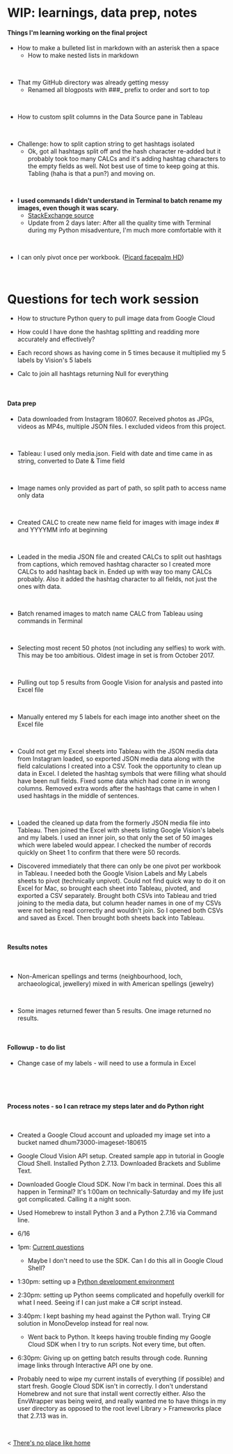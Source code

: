 # WIP: learnings, data prep, notes

#### Things I'm learning working on the final project

* How to make a bulleted list in markdown with an asterisk then a space
    * How to make nested lists in markdown

&nbsp;
* That my GitHub directory was already getting messy
    * Renamed all blogposts with ###_ prefix to order and sort to top
    
&nbsp;
* How to custom split columns in the Data Source pane in Tableau

&nbsp;
* Challenge: how to split caption string to get hashtags isolated
    * Ok, got all hashtags split off and the hash character re-added but it probably took too many CALCs and it's adding hashtag characters to the empty fields as well. Not best use of time to keep going at this. Tabling (haha is that a pun?) and moving on.
    
&nbsp;
* **I used commands I didn't understand in Terminal to batch rename my images, even though it was scary.**
    * [StackExchange source](https://apple.stackexchange.com/questions/236213/renaming-files-names-in-bulk-any-smarter-solution)
    * Update from 2 days later: After all the quality time with Terminal during my Python misadventure, I'm much more comfortable with it
    
&nbsp;
* I can only pivot once per workbook. (<a href="//imgur.com/iWKad22">Picard facepalm HD</a>)
    

&nbsp; &nbsp; &nbsp; &nbsp;


# Questions for tech work session
* How to structure Python query to pull image data from Google Cloud

* How could I have done the hashtag splitting and readding more accurately and effectively?

* Each record shows as having come in 5 times because it multiplied my 5 labels by Vision's 5 labels

* Calc to join all hashtags returning Null for everything


    
&nbsp; &nbsp; &nbsp; &nbsp;


#### Data prep
* Data downloaded from Instagram 180607. Received photos as JPGs, videos as MP4s, multiple JSON files. I excluded videos from this project.

&nbsp;
* Tableau: I used only media.json. Field with date and time came in as string, converted to Date & Time field

&nbsp;
* Image names only provided as part of path, so split path to access name only data

&nbsp;
* Created CALC to create new name field for images with image index # and YYYYMM info at beginning

&nbsp;
* Leaded in the media JSON file and created CALCs to split out hashtags from captions, which removed hashtag character so I created more CALCs to add hashtag back in. Ended up with way too many CALCs probably. Also it added the hashtag character to all fields, not just the ones with data.

&nbsp;
* Batch renamed images to match name CALC from Tableau using commands in Terminal

&nbsp;
* Selecting most recent 50 photos (not including any selfies) to work with. This may be too ambitious. Oldest image in set is from October 2017.

&nbsp;
* Pulling out top 5 results from Google Vision for analysis and pasted into Excel file

&nbsp; 
* Manually entered my 5 labels for each image into another sheet on the Excel file

&nbsp; 
* Could not get my Excel sheets into Tableau with the JSON media data from Instagram loaded, so exported JSON media data along with the field calculations I created into a CSV. Took the opportunity to clean up data in Excel. I deleted the hashtag symbols that were filling what should have been null fields. Fixed some data which had come in in wrong columns. Removed extra words after the hashtags that came in when I used hashtags in the middle of sentences.

&nbsp;
* Loaded the cleaned up data from the formerly JSON media file into Tableau. Then joined the Excel with sheets listing Google Vision's labels and my labels. I used an inner join, so that only the set of 50 images which were labeled would appear. I checked the number of records quickly on Sheet 1 to confirm that there were 50 records.

* Discovered immediately that there can only be one pivot per workbook in Tableau. I needed both the Google Vision Labels and My Labels sheets to pivot (technically unpivot). Could not find quick way to do it on Excel for Mac, so brought each sheet into Tableau, pivoted, and exported a CSV separately. Brought both CSVs into Tableau and tried joining to the media data, but column header names in one of my CSVs were not being read correctly and wouldn't join. So I opened both CSVs and saved as Excel. Then brought both sheets back into Tableau.



&nbsp; &nbsp; &nbsp; &nbsp;

#### Results notes
&nbsp;
* Non-American spellings and terms (neighbourhood, loch, archaeological, jewellery) mixed in with American spellings (jewelry)

&nbsp;
* Some images returned fewer than 5 results. One image returned no results.


&nbsp; &nbsp; &nbsp; &nbsp;

#### Followup - to do list
* Change case of my labels - will need to use a formula in Excel


&nbsp; &nbsp; &nbsp; &nbsp;

&nbsp; &nbsp; &nbsp; &nbsp;

#### Process notes - so I can retrace my steps later and do Python right

&nbsp;
* Created a Google Cloud account and uploaded my image set into a bucket named dhum73000-imageset-180615
&nbsp;
* Google Cloud Vision API setup. Created sample app in tutorial in Google Cloud Shell. Installed Python 2.7.13. Downloaded Brackets and Sublime Text.
&nbsp;
* Downloaded Google Cloud SDK. Now I'm back in terminal. Does this all happen in Terminal? It's 1:00am on technically-Saturday and my life just got complicated. Calling it a night soon.
* Used Homebrew to install Python 3 and a Python 2.7.16 via Command line.
* 6/16
* 1pm: [Current questions](https://docs.google.com/presentation/d/1oq3hsq7qOgkFmn7fg6CCQDI_6x2zVZVOMpbbTcDpbSk/edit?usp=sharing)
    * Maybe I don't need to use the SDK. Can I do this all in Google Cloud Shell?
* 1:30pm: setting up a [Python development environment](https://cloud.google.com/python/setup)
* 2:30pm: setting up Python seems complicated and hopefully overkill for what I need. Seeing if I can just make a C# script instead.
* 3:40pm: I kept bashing my head against the Python wall. Trying C# solution in MonoDevelop instead for real now. 
    * Went back to Python. It keeps having trouble finding my Google Cloud SDK when I try to run scripts. Not every time, but often.
* 6:30pm: Giving up on getting batch results through code. Running image links through Interactive API one by one.
* Probably need to wipe my current installs of everything (if possible) and start fresh. Google Cloud SDK isn't in correctly. I don't understand Homebrew and not sure that install went correctly either. Also the EnvWrapper was being weird, and really wanted me to have things in my user directory as opposed to the root level Library > Frameworks place that 2.7.13 was in.


  &nbsp; &nbsp; &nbsp; &nbsp;
  

< [There's no place like home](./index.md)

